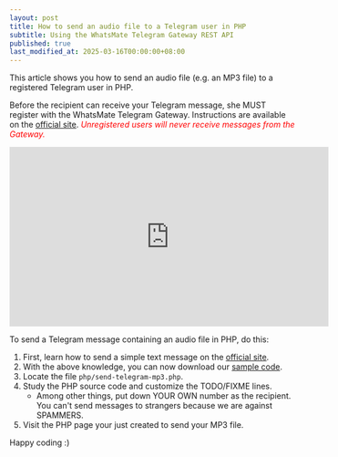 ```yaml
---
layout: post
title: How to send an audio file to a Telegram user in PHP
subtitle: Using the WhatsMate Telegram Gateway REST API
published: true
last_modified_at: 2025-03-16T00:00:00+08:00
---
```


This article shows you how to send an audio file (e.g. an MP3 file) to a registered Telegram user in PHP.

Before the recipient can receive your Telegram message, she MUST register with the WhatsMate Telegram Gateway. Instructions are available on the [official site](https://www.whatsmate.net/telegram-gateway-api.html). <span style="color:red">*Unregistered users will never receive messages from the Gateway.*</span>


<iframe width="560" height="315" src="https://www.youtube.com/embed/EpuKU3JW4AI?rel=0&cc_load_policy=1" frameborder="0" allowfullscreen></iframe>


To send a Telegram message containing an audio file in PHP, do this:

1. First, learn how to send a simple text message on the [official site](https://www.whatsmate.net/telegram-gateway-api.html). 
2. With the above knowledge, you can now download our [sample code](https://github.com/whatsmate/telegram-demos/archive/master.zip).
3. Locate the file `php/send-telegram-mp3.php`. <script src="https://gist.github.com/whatsmate/bdbca5b9e8a4d2b7b7f1bc484b46f80b.js"></script>
4. Study the PHP source code and customize the TODO/FIXME lines.
   * Among other things, put down YOUR OWN number as the recipient. You can't send messages to strangers because we are against SPAMMERS.
5. Visit the PHP page your just created to send your MP3 file.


Happy coding :) 


<br>

